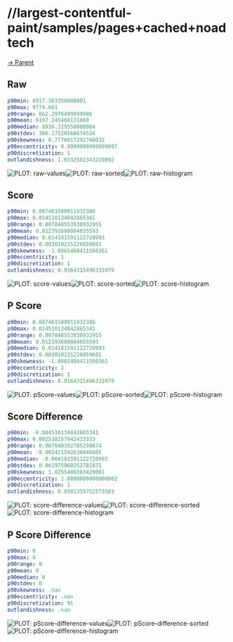 
# //largest-contentful-paint/samples/pages+cached+noadtech

[→ Parent](../..)


## Raw


```yaml
p90min: 8917.363350000001
p90max: 9779.661
p90range: 862.2976499999986
p90mean: 9197.245468131869
p90median: 8938.319550000004
p90stdev: 386.17520166674524
p90skewness: 0.7776917292748032
p90eccentricity: 0.9999999999999997
p90discretization: 1
outlandishness: 1.0332501343220892

```

![PLOT: raw-values](./raw/values.svg)![PLOT: raw-sorted](./raw/sorted.svg)![PLOT: raw-histogram](./raw/histogram.svg)
## Score


```yaml
p90min: 0.007461580911932386
p90max: 0.014510134842865341
p90range: 0.007048553930932955
p90mean: 0.012393688084655593
p90median: 0.014181591122720993
p90stdev: 0.003010235226059681
p90skewness: -1.0065408411560361
p90eccentricity: 1
p90discretization: 1
outlandishness: 0.9164315496331079

```

![PLOT: score-values](./score/values.svg)![PLOT: score-sorted](./score/sorted.svg)![PLOT: score-histogram](./score/histogram.svg)
## P Score


```yaml
p90min: 0.007461580911932386
p90max: 0.014510134842865341
p90range: 0.007048553930932955
p90mean: 0.012393688084655593
p90median: 0.014181591122720993
p90stdev: 0.003010235226059681
p90skewness: -1.0065408411560361
p90eccentricity: 1
p90discretization: 1
outlandishness: 0.9164315496331079

```

![PLOT: pScore-values](./pScore/values.svg)![PLOT: pScore-sorted](./pScore/sorted.svg)![PLOT: pScore-histogram](./pScore/histogram.svg)
## Score Difference


```yaml
p90min: -0.004510134842865341
p90max: 0.002538257942433333
p90range: 0.007048392785298674
p90mean: -0.002421592630446685
p90median: -0.004181591122720993
p90stdev: 0.002975960252781871
p90skewness: 1.0255400363429001
p90eccentricity: 1.0000000000000002
p90discretization: 1
outlandishness: 0.6581359752573583

```

![PLOT: score-difference-values](./score-difference/values.svg)![PLOT: score-difference-sorted](./score-difference/sorted.svg)![PLOT: score-difference-histogram](./score-difference/histogram.svg)
## P Score Difference


```yaml
p90min: 0
p90max: 0
p90range: 0
p90mean: 0
p90median: 0
p90stdev: 0
p90skewness: .nan
p90eccentricity: .nan
p90discretization: 91
outlandishness: .nan

```

![PLOT: pScore-difference-values](./pScore-difference/values.svg)![PLOT: pScore-difference-sorted](./pScore-difference/sorted.svg)![PLOT: pScore-difference-histogram](./pScore-difference/histogram.svg)